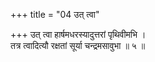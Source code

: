 +++
title = "04 उत् त्वा"

+++
उत् त्वा हार्षमधरस्यादुत्तरां पृथिवीमभि ।  
तत्र त्वादित्यौ रक्षतां सूर्या चन्द्रमसावुभा ॥ ५ ॥